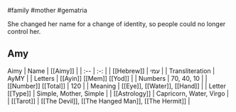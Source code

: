 #family #mother #gematria

She changed her name for a change of identity, so people could no longer control her.
## Amy
Aimy
| Name | [[Aimy]] |
| :-- | :-: |
| [[Hebrew]] | עמי |
| Transliteration | AyMY |
| Letters | [[Ayin]] [[Mem]] [[Yod]] |
| Numbers | 70, 40, 10 |
| [[Number]] [[Total]] | 120 |
| Meaning | [[Eye]], [[Water]], [[Hand]] |
| Letter [[Type]] | Simple, Mother, Simple |
| [[Astrology]] | Capricorn, Water, Virgo |
| [[Tarot]] | [[The Devil]], [[The Hanged Man]], [[The Hermit]] |
  
